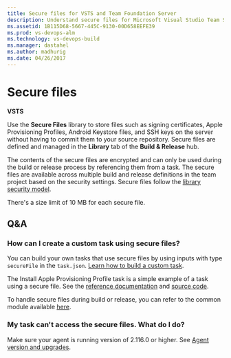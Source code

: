 ```yaml
---
title: Secure files for VSTS and Team Foundation Server
description: Understand secure files for Microsoft Visual Studio Team Services (VSTS) and Microsoft Team Foundation Server (TFS)
ms.assetid: 1B115D68-5667-445C-9130-00D658EEFE39
ms.prod: vs-devops-alm
ms.technology: vs-devops-build
ms.manager: dastahel
ms.author: madhurig
ms.date: 04/26/2017
---
```


# Secure files

**VSTS**

Use the **Secure Files** library to store files such as signing certificates, Apple Provisioning Profiles, Android Keystore files, and SSH keys on the server without having to commit them to your source repository. Secure files are defined and managed in the **Library** tab of the **Build &amp; Release** hub.

The contents of the secure files are encrypted and can only be used during the build or release process by referencing them from a task. The secure files are available across multiple build and release definitions in the team project based on the security settings. Secure files follow the [library security model](index.md#security).

There's a size limit of 10 MB for each secure file. 

## Q&A

<!-- BEGINSECTION class="md-qanda" -->

### How can I create a custom task using secure files?

You can build your own tasks that use secure files by using inputs with type `secureFile` in the `task.json`. 
[Learn how to build a custom task](../../../extend/develop/add-build-task.md).

The Install Apple Provisioning Profile task is a simple example of a task using a secure file. See the [reference documentation](../../tasks/utility/install-apple-provisioning-profile.md) and [source code](https://github.com/Microsoft/vsts-tasks/tree/master/Tasks/InstallAppleProvisioningProfile). 

To handle secure files during build or release, you can refer to the common module available [here](https://github.com/Microsoft/vsts-tasks/tree/master/Tasks/Common/securefiles-common). 

### My task can't access the secure files. What do I do?

Make sure your agent is running version of 2.116.0 or higher. See [Agent version and upgrades](../agents/agents.md#agent-version-and-upgrades).

<!-- ENDSECTION -->

